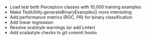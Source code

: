 - Load test both Perceptron classes with 10,000 training examples
- Make TestUtility.generateBinaryExamples() more interesting
- Add performance metrics (ROC, PR) for binary classification
- Add linear regression
- Resolve scalstyle warnings (or add Linter)
- Add scalastyle checks to git commit hooks
